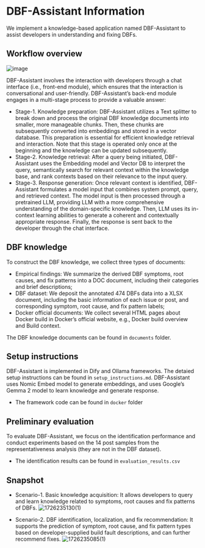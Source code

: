 # DBF-Assistant Information

We implement a knowledge-based application named DBF-Assistant to assist developers in understanding and fixing DBFs.

## Workflow overview
![image](https://github.com/user-attachments/assets/70fbda87-12d9-422f-b472-408449bb642f)

DBF-Assistant involves the interaction with developers through a chat interface (i.e., front-end module), which ensures that the interaction is conversational and user-friendly. DBF-Assistant’s back-end module engages in a multi-stage process to provide a valuable answer: 

- Stage-1. Knowledge preparation: DBF-Assistant utilizes a Text splitter to break down and process the original DBF knowledge documents into smaller, more manageable chunks. Then, these chunks are subsequently converted into embeddings and stored in a vector database. This preparation is essential for efficient knowledge retrieval and interaction. Note that this stage is operated only once at the beginning and the knowledge can be updated subsequently.
- Stage-2. Knowledge retrieval: After a query being initiated, DBF-Assistant uses the Embedding model and Vector DB to interpret the query, semantically search for relevant context within the knowledge base, and rank contexts based on their relevance to the input query.
- Stage-3. Response generation: Once relevant context is identified, DBF-Assistant formulates a model input that combines system prompt, query, and retrieved context. The model input is then processed through a pretrained LLM, providing LLM with a more comprehensive understanding of the domain-specific knowledge. Then, LLM uses its in-context learning abilities to generate a coherent and contextually appropriate response. Finally, the response is sent back to the developer through the chat interface.

## DBF knowledge
To construct the DBF knowledge, we collect three types of documents: 

- Empirical findings: We summarize the derived DBF symptoms, root causes, and fix patterns into a DOC document, including their categories and brief descriptions;
- DBF dataset: We deposit the annotated 474 DBFs data into a XLSX document, including the basic information of each issue or post, and corresponding symptom,
root cause, and fix pattern labels;
- Docker official documents: We collect several HTML pages about Docker build in Docker’s official website, e.g., Docker build overview and Build context.

The DBF knowledge documents can be found in `documents` folder.

## Setup instructions
DBF-Assistant is implemented in Dify and Ollama frameworks. The detaied setup instructions can be found in `setup_instructions.md`. DBF-Assistant uses Nomic Embed model to generate embeddings, and uses Google’s Gemma 2 model to learn knowledge and generate response.

- The framework code can be found in `docker` folder


## Preliminary evaluation 
To evaluate DBF-Assistant, we focus on the identification performance and conduct experiments based on the 14 post samples from the representativeness analysis (they are not in the DBF dataset). 

- The identification results can be found in `evaluation_results.csv`



## Snapshot
- Scenario-1. Basic knowledge acquisition: It allows developers to query and learn knowledge related to symptoms, root causes and fix patterns of DBFs.
![1726235130(1)](https://github.com/user-attachments/assets/31f32765-6569-4df9-81e3-fcd90fd73471)

- Scenario-2. DBF identification, localization, and fix recommendation: It supports the prediction of symptom, root cause, and fix pattern types based on developer-supplied build fault descriptions, and can further recommend fixes. 
![1726235085(1)](https://github.com/user-attachments/assets/c3262bfc-930b-4d34-b20e-d904b988906e)

